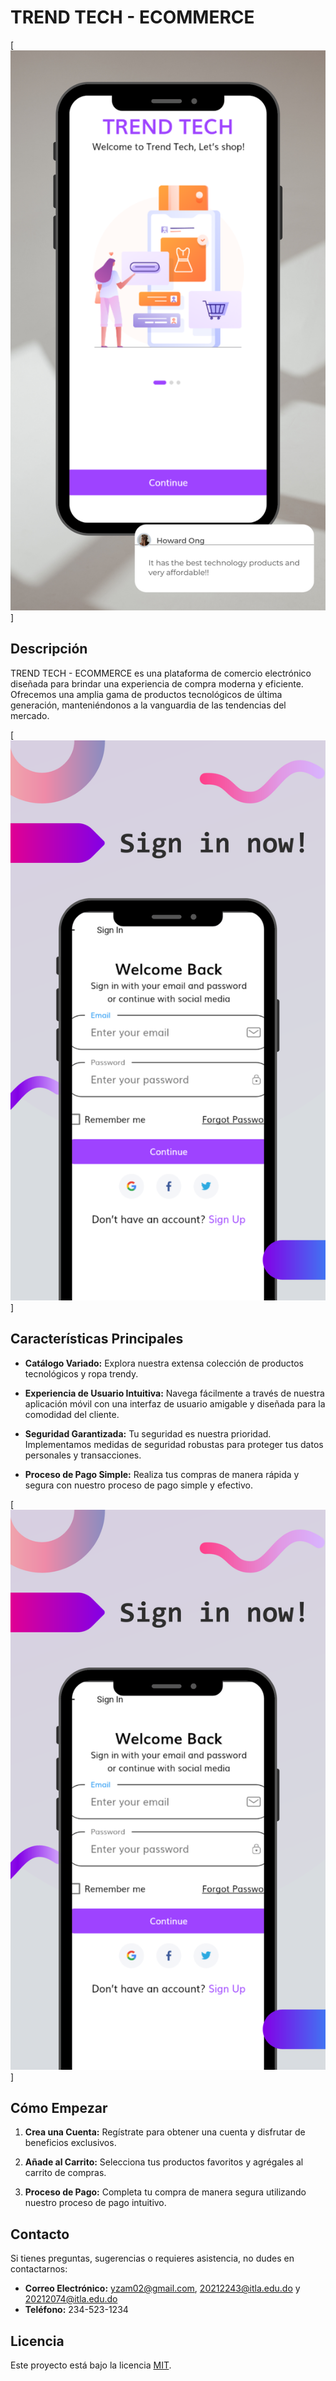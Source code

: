 # TREND TECH - ECOMMERCE

[![Home](trendtech.png)]

## Descripción

TREND TECH - ECOMMERCE es una plataforma de comercio electrónico diseñada para brindar una experiencia de compra moderna y eficiente. Ofrecemos una amplia gama de productos tecnológicos de última generación, manteniéndonos a la vanguardia de las tendencias del mercado.

[![Products](signin.png)] 


## Características Principales

- **Catálogo Variado:** Explora nuestra extensa colección de productos tecnológicos y ropa trendy.
  
- **Experiencia de Usuario Intuitiva:** Navega fácilmente a través de nuestra aplicación móvil con una interfaz de usuario amigable y diseñada para la comodidad del cliente.

- **Seguridad Garantizada:** Tu seguridad es nuestra prioridad. Implementamos medidas de seguridad robustas para proteger tus datos personales y transacciones.

- **Proceso de Pago Simple:** Realiza tus compras de manera rápida y segura con nuestro proceso de pago simple y efectivo.

[![Sign In](signin.png)] 


## Cómo Empezar

1. **Crea una Cuenta:** Regístrate para obtener una cuenta y disfrutar de beneficios exclusivos.

2. **Añade al Carrito:** Selecciona tus productos favoritos y agrégales al carrito de compras.

3. **Proceso de Pago:** Completa tu compra de manera segura utilizando nuestro proceso de pago intuitivo.


## Contacto

Si tienes preguntas, sugerencias o requieres asistencia, no dudes en contactarnos:

- **Correo Electrónico:** yzam02@gmail.com, 20212243@itla.edu.do y 20212074@itla.edu.do
- **Teléfono:** 234-523-1234

## Licencia

Este proyecto está bajo la licencia [MIT](LICENSE).